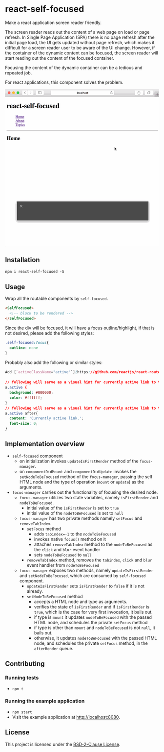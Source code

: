 react-self-focused
==============================================================================

Make a react application screen reader friendly.

The screen reader reads out the content of a web page on load or page refresh.
In Single Page Application (SPA) there is no page refresh after the initial page load, the UI gets updated without page refresh, which makes it difficult for a screen reader user to be aware of the UI change.
However, if the container of the dynamic content can be focused, the screen reader will start reading out the content of the focused container.

Focusing the content of the dynamic container can be a tedious and repeated job.

For react applications, this component solves the problem.

![react-self-focused](../../gifs/react-self-focused.gif)

Installation
------------------------------------------------------------------------------

```
npm i react-self-focused -S
```

Usage
------------------------------------------------------------------------------

Wrap all the routable components by `self-focused`.

```html
<SelfFocused>
  <!-- block to be rendered -->
</SelfFocused>
```

Since the div will be focused, it will have a focus outline/highlight, if that is not desired, please add the following styles:

```css
.self-focused:focus{
  outline: none
}
```

Probably also add the following or similar styles:

```css
Add [`activeClassName="active"`](https://github.com/reactjs/react-router-tutorial/tree/master/lessons/05-active-links#active-class-name) to all the `<Link>` component.

// following will serve as a visual hint for currently active link to the sighted users
a.active {
  background: #000000;
  color: #ffffff;
}
// following will serve as a visual hint for currently active link to the sighted users
a.active after{
  content: 'Currently active link.';
  font-size: 0;
}
```

Implementation overview
------------------------------------------------------------------------------
- `self-focused` component
  - on initialization invokes `updateIsFirstRender` method of the `focus-manager`.
  - on `componentDidMount` and `componentDidUpdate` invokes the `setNodeToBeFocused` method of the `focus-manager`, passing the self HTML node and the type of operation (`mount` or `update`) as the arguments.
- `focus-manager` carries out the functionality of focusing the desired node.
  - `focus-manager` utilizes two state variables, namely `isFirstRender` and `nodeToBeFocused`.
    - initial value of the `isFirstRender` is set to `true`
    - initial value of the `nodeToBeFocused` is set to `null`
  - `focus-manager` has two private methods namely `setFocus` and `removeTabIndex`.
    - `setFocus` method
      - adds `tabindex=-1` to the `nodeToBeFocused`
      - invokes native `focus()` method on it
      - attaches `removeTabIndex` method to the `nodeToBeFocused` as the `click` and `blur` event handler
      - sets `nodeToBeFocused` to `null`
    - `removeTabIndex` method, removes the `tabindex`, `click` and `blur` event handler from `nodeToBeFocused`
  - `focus-manager` exposes  two methods, namely `updateIsFirstRender` and `setNodeToBeFocused`, which are consumed by `self-focused` component.
    - `updateIsFirstRender` sets `isFirstRender` to `false` if it is not already.
    - `setNodeToBeFocused` method
      - accepts a HTML node and type as arguments.
      - verifies the state of `isFirstRender` and if `isFirstRender` is `true`, which is the case for very first invocation, it bails out.
      - if type is `mount` it updates `nodeToBeFocused` with the passed HTML node, and schedules the private `setFocus` method
      - if type is other than `mount` and `nodeToBeFocused` is not `null`, it bails out.
      - otherwise, it updates `nodeToBeFocused` with the passed HTML node, and schedules the private `setFocus` method, in the `afterRender` queue.

Contributing
------------------------------------------------------------------------------

### Running tests

* `npm t`

### Running the example application

* `npm start`
* Visit the example application at [http://localhost:8080](http://localhost:8080).

License
------------------------------------------------------------------------------

This project is licensed under the [BSD-2-Clause License](LICENSE).
